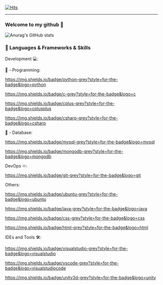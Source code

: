 [![Hits](https://hits.seeyoufarm.com/api/count/incr/badge.svg?url=https%3A%2F%2Fgithub.com%2Fakillness%2Fhit-counter&count_bg=%23E81233&title_bg=%23555555&icon=happycow.svg&icon_color=%23E7E7E7&title=hits&edge_flat=false)](https://hits.seeyoufarm.com)

---
 
### Welcome to my github 👋

![Anurag's GitHub stats](https://github-readme-stats.vercel.app/api?username=akillness&show_icons=true&theme=transparent)


### 🔨 Languages & Frameworks & Skills

Development 💻:

🙈 - Programming:


<https://img.shields.io/badge/python-grey?style=for-the-badge&logo=python>

https://img.shields.io/badge/c-grey?style=for-the-badge&logo=c 

https://img.shields.io/badge/cplus-grey?style=for-the-badge&logo=cplusplus 

https://img.shields.io/badge/csharp-grey?style=for-the-badge&logo=csharp  

🙊 - Database:


https://img.shields.io/badge/mysql-grey?style=for-the-badge&logo=mysql 

https://img.shields.io/badge/mongodb-grey?style=for-the-badge&logo=mongodb

DevOps ♾️:


https://img.shields.io/badge/git-grey?style=for-the-badge&logo=git


Others:


https://img.shields.io/badge/ubuntu-grey?style=for-the-badge&logo=ubuntu 

https://img.shields.io/badge/java-grey?style=for-the-badge&logo=java 

https://img.shields.io/badge/css-grey?style=for-the-badge&logo=css

https://img.shields.io/badge/html-grey?style=for-the-badge&logo=html 

IDEs and Tools 🛠:


https://img.shields.io/badge/visualstudio-grey?style=for-the-badge&logo=visualstudio 

https://img.shields.io/badge/vscode-grey?style=for-the-badge&logo=visualstudiocode 

https://img.shields.io/badge/unity3d-grey?style=for-the-badge&logo=unity 




<!--
**akillness/akillness** is a ✨ _special_ ✨ repository because its `README.md` (this file) appears on your GitHub profile.

Here are some ideas to get you started:

- 🔭 I’m currently working on ...
- 🌱 I’m currently learning ...
- 👯 I’m looking to collaborate on ...
- 🤔 I’m looking for help with ...
- 💬 Ask me about ...
- 📫 How to reach me: ...
- 😄 Pronouns: ...
- ⚡ Fun fact: ...
-->
